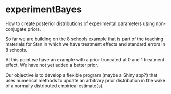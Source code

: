 # experimentBayes
How to create posterior distributions of experimental parameters using non-conjugate priors.

So far we are building on the 8 schools example that is part of the teaching materials for Stan in which we have treatment effects and standard errors in 8 schools.

At this point we have an example with a prior truncated at 0 and 1 treatment effect. We have not yet added a better prior.

Our objective is to develop a flexible program (maybe a Shiny app?) that uses numerical methods to update an arbitrary prior distribution in the wake of a normally distributed empirical estimate(s).